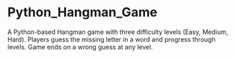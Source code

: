 # Python_Hangman_Game
A Python-based Hangman game with three difficulty levels (Easy, Medium, Hard). Players guess the missing letter in a word and progress through levels. Game ends on a wrong guess at any level.
